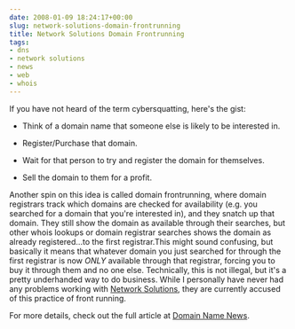 ```yaml
---
date: 2008-01-09 18:24:17+00:00
slug: network-solutions-domain-frontrunning
title: Network Solutions Domain Frontrunning
tags:
- dns
- network solutions
- news
- web
- whois
---
```


If you have not heard of the term cybersquatting, here's the gist:



	
  * Think of a domain name that someone else is likely to be interested in.

	
  * Register/Purchase that domain.

	
  * Wait for that person to try and register the domain for themselves.

	
  * Sell the domain to them for a profit.


Another spin on this idea is called domain frontrunning, where domain registrars track which domains are checked for availability (e.g. you searched for a domain that you're interested in), and they snatch up that domain. They still show the domain as available through their searches, but other whois lookups or domain registrar searches shows the domain as already registered...to the first registrar.This might sound confusing, but basically it means that whatever domain you just searched for through the first registrar is now _ONLY_ available through that registrar, forcing you to buy it through them and no one else. Technically, this is not illegal, but it's a pretty underhanded way to do business. While I personally have never had any problems working with [Network Solutions](http://www.networksolutions.com/), they are currently accused of this practice of front running.

For more details, check out the full article at [Domain Name News](http://www.domainnamenews.com/featured/domain-registrar-network-solutions-front-running-on-whois-searches/1359).
